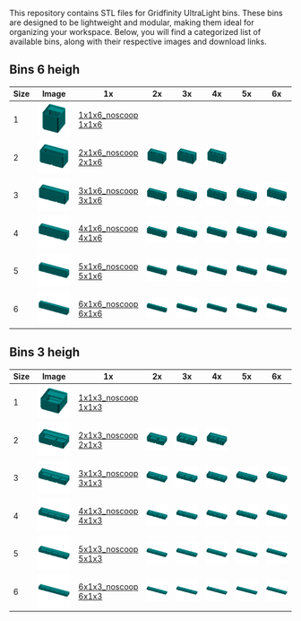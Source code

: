 This repository contains STL files for Gridfinity UltraLight bins. These bins are designed to be lightweight and modular, making them ideal for organizing your workspace. Below, you will find a categorized list of available bins, along with their respective images and download links.
## Bins 6 heigh

| Size | Image                                | 1x                                                                                                                                                               | 2x                                                                                                | 3x                                                                                                | 4x                                                                                                | 5x                                                                                                | 6x                                                                                                |
|------|--------------------------------------|------------------------------------------------------------------------------------------------------------------------------------------------------------------|---------------------------------------------------------------------------------------------------|---------------------------------------------------------------------------------------------------|---------------------------------------------------------------------------------------------------|---------------------------------------------------------------------------------------------------|---------------------------------------------------------------------------------------------------|
| 1    | ![Image](./Images/1x1x6_noscoop.png) | [1x1x6_noscoop](https://zergie.github.io/gridfinity-UltraLight/STLs/1x1x6_noscoop.stl)<br>[1x1x6](https://zergie.github.io/gridfinity-UltraLight/STLs/1x1x6.stl) |                                                                                                   |                                                                                                   |                                                                                                   |                                                                                                   |                                                                                                   |
| 2    | ![Image](./Images/2x1x6_noscoop.png) | [2x1x6_noscoop](https://zergie.github.io/gridfinity-UltraLight/STLs/2x1x6_noscoop.stl)<br>[2x1x6](https://zergie.github.io/gridfinity-UltraLight/STLs/2x1x6.stl) | [![Image](./Images/2x1x6x2.png)](https://zergie.github.io/gridfinity-UltraLight/STLs/2x1x6x2.stl) | [![Image](./Images/2x1x6x3.png)](https://zergie.github.io/gridfinity-UltraLight/STLs/2x1x6x3.stl) | [![Image](./Images/2x1x6x4.png)](https://zergie.github.io/gridfinity-UltraLight/STLs/2x1x6x4.stl) |                                                                                                   |                                                                                                   |
| 3    | ![Image](./Images/3x1x6_noscoop.png) | [3x1x6_noscoop](https://zergie.github.io/gridfinity-UltraLight/STLs/3x1x6_noscoop.stl)<br>[3x1x6](https://zergie.github.io/gridfinity-UltraLight/STLs/3x1x6.stl) | [![Image](./Images/3x1x6x2.png)](https://zergie.github.io/gridfinity-UltraLight/STLs/3x1x6x2.stl) | [![Image](./Images/3x1x6x3.png)](https://zergie.github.io/gridfinity-UltraLight/STLs/3x1x6x3.stl) | [![Image](./Images/3x1x6x4.png)](https://zergie.github.io/gridfinity-UltraLight/STLs/3x1x6x4.stl) | [![Image](./Images/3x1x6x5.png)](https://zergie.github.io/gridfinity-UltraLight/STLs/3x1x6x5.stl) | [![Image](./Images/3x1x6x6.png)](https://zergie.github.io/gridfinity-UltraLight/STLs/3x1x6x6.stl) |
| 4    | ![Image](./Images/4x1x6_noscoop.png) | [4x1x6_noscoop](https://zergie.github.io/gridfinity-UltraLight/STLs/4x1x6_noscoop.stl)<br>[4x1x6](https://zergie.github.io/gridfinity-UltraLight/STLs/4x1x6.stl) | [![Image](./Images/4x1x6x2.png)](https://zergie.github.io/gridfinity-UltraLight/STLs/4x1x6x2.stl) | [![Image](./Images/4x1x6x3.png)](https://zergie.github.io/gridfinity-UltraLight/STLs/4x1x6x3.stl) | [![Image](./Images/4x1x6x4.png)](https://zergie.github.io/gridfinity-UltraLight/STLs/4x1x6x4.stl) | [![Image](./Images/4x1x6x5.png)](https://zergie.github.io/gridfinity-UltraLight/STLs/4x1x6x5.stl) | [![Image](./Images/4x1x6x6.png)](https://zergie.github.io/gridfinity-UltraLight/STLs/4x1x6x6.stl) |
| 5    | ![Image](./Images/5x1x6_noscoop.png) | [5x1x6_noscoop](https://zergie.github.io/gridfinity-UltraLight/STLs/5x1x6_noscoop.stl)<br>[5x1x6](https://zergie.github.io/gridfinity-UltraLight/STLs/5x1x6.stl) | [![Image](./Images/5x1x6x2.png)](https://zergie.github.io/gridfinity-UltraLight/STLs/5x1x6x2.stl) | [![Image](./Images/5x1x6x3.png)](https://zergie.github.io/gridfinity-UltraLight/STLs/5x1x6x3.stl) | [![Image](./Images/5x1x6x4.png)](https://zergie.github.io/gridfinity-UltraLight/STLs/5x1x6x4.stl) | [![Image](./Images/5x1x6x5.png)](https://zergie.github.io/gridfinity-UltraLight/STLs/5x1x6x5.stl) | [![Image](./Images/5x1x6x6.png)](https://zergie.github.io/gridfinity-UltraLight/STLs/5x1x6x6.stl) |
| 6    | ![Image](./Images/6x1x6_noscoop.png) | [6x1x6_noscoop](https://zergie.github.io/gridfinity-UltraLight/STLs/6x1x6_noscoop.stl)<br>[6x1x6](https://zergie.github.io/gridfinity-UltraLight/STLs/6x1x6.stl) | [![Image](./Images/6x1x6x2.png)](https://zergie.github.io/gridfinity-UltraLight/STLs/6x1x6x2.stl) | [![Image](./Images/6x1x6x3.png)](https://zergie.github.io/gridfinity-UltraLight/STLs/6x1x6x3.stl) | [![Image](./Images/6x1x6x4.png)](https://zergie.github.io/gridfinity-UltraLight/STLs/6x1x6x4.stl) | [![Image](./Images/6x1x6x5.png)](https://zergie.github.io/gridfinity-UltraLight/STLs/6x1x6x5.stl) | [![Image](./Images/6x1x6x6.png)](https://zergie.github.io/gridfinity-UltraLight/STLs/6x1x6x6.stl) |

## Bins 3 heigh

| Size | Image                                | 1x                                                                                                                                                               | 2x                                                                                                | 3x                                                                                                | 4x                                                                                                | 5x                                                                                                | 6x                                                                                                |
|------|--------------------------------------|------------------------------------------------------------------------------------------------------------------------------------------------------------------|---------------------------------------------------------------------------------------------------|---------------------------------------------------------------------------------------------------|---------------------------------------------------------------------------------------------------|---------------------------------------------------------------------------------------------------|---------------------------------------------------------------------------------------------------|
| 1    | ![Image](./Images/1x1x3_noscoop.png) | [1x1x3_noscoop](https://zergie.github.io/gridfinity-UltraLight/STLs/1x1x3_noscoop.stl)<br>[1x1x3](https://zergie.github.io/gridfinity-UltraLight/STLs/1x1x3.stl) |                                                                                                   |                                                                                                   |                                                                                                   |                                                                                                   |                                                                                                   |
| 2    | ![Image](./Images/2x1x3_noscoop.png) | [2x1x3_noscoop](https://zergie.github.io/gridfinity-UltraLight/STLs/2x1x3_noscoop.stl)<br>[2x1x3](https://zergie.github.io/gridfinity-UltraLight/STLs/2x1x3.stl) | [![Image](./Images/2x1x3x2.png)](https://zergie.github.io/gridfinity-UltraLight/STLs/2x1x3x2.stl) | [![Image](./Images/2x1x3x3.png)](https://zergie.github.io/gridfinity-UltraLight/STLs/2x1x3x3.stl) | [![Image](./Images/2x1x3x4.png)](https://zergie.github.io/gridfinity-UltraLight/STLs/2x1x3x4.stl) |                                                                                                   |                                                                                                   |
| 3    | ![Image](./Images/3x1x3_noscoop.png) | [3x1x3_noscoop](https://zergie.github.io/gridfinity-UltraLight/STLs/3x1x3_noscoop.stl)<br>[3x1x3](https://zergie.github.io/gridfinity-UltraLight/STLs/3x1x3.stl) | [![Image](./Images/3x1x3x2.png)](https://zergie.github.io/gridfinity-UltraLight/STLs/3x1x3x2.stl) | [![Image](./Images/3x1x3x3.png)](https://zergie.github.io/gridfinity-UltraLight/STLs/3x1x3x3.stl) | [![Image](./Images/3x1x3x4.png)](https://zergie.github.io/gridfinity-UltraLight/STLs/3x1x3x4.stl) | [![Image](./Images/3x1x3x5.png)](https://zergie.github.io/gridfinity-UltraLight/STLs/3x1x3x5.stl) | [![Image](./Images/3x1x3x6.png)](https://zergie.github.io/gridfinity-UltraLight/STLs/3x1x3x6.stl) |
| 4    | ![Image](./Images/4x1x3_noscoop.png) | [4x1x3_noscoop](https://zergie.github.io/gridfinity-UltraLight/STLs/4x1x3_noscoop.stl)<br>[4x1x3](https://zergie.github.io/gridfinity-UltraLight/STLs/4x1x3.stl) | [![Image](./Images/4x1x3x2.png)](https://zergie.github.io/gridfinity-UltraLight/STLs/4x1x3x2.stl) | [![Image](./Images/4x1x3x3.png)](https://zergie.github.io/gridfinity-UltraLight/STLs/4x1x3x3.stl) | [![Image](./Images/4x1x3x4.png)](https://zergie.github.io/gridfinity-UltraLight/STLs/4x1x3x4.stl) | [![Image](./Images/4x1x3x5.png)](https://zergie.github.io/gridfinity-UltraLight/STLs/4x1x3x5.stl) | [![Image](./Images/4x1x3x6.png)](https://zergie.github.io/gridfinity-UltraLight/STLs/4x1x3x6.stl) |
| 5    | ![Image](./Images/5x1x3_noscoop.png) | [5x1x3_noscoop](https://zergie.github.io/gridfinity-UltraLight/STLs/5x1x3_noscoop.stl)<br>[5x1x3](https://zergie.github.io/gridfinity-UltraLight/STLs/5x1x3.stl) | [![Image](./Images/5x1x3x2.png)](https://zergie.github.io/gridfinity-UltraLight/STLs/5x1x3x2.stl) | [![Image](./Images/5x1x3x3.png)](https://zergie.github.io/gridfinity-UltraLight/STLs/5x1x3x3.stl) | [![Image](./Images/5x1x3x4.png)](https://zergie.github.io/gridfinity-UltraLight/STLs/5x1x3x4.stl) | [![Image](./Images/5x1x3x5.png)](https://zergie.github.io/gridfinity-UltraLight/STLs/5x1x3x5.stl) | [![Image](./Images/5x1x3x6.png)](https://zergie.github.io/gridfinity-UltraLight/STLs/5x1x3x6.stl) |
| 6    | ![Image](./Images/6x1x3_noscoop.png) | [6x1x3_noscoop](https://zergie.github.io/gridfinity-UltraLight/STLs/6x1x3_noscoop.stl)<br>[6x1x3](https://zergie.github.io/gridfinity-UltraLight/STLs/6x1x3.stl) | [![Image](./Images/6x1x3x2.png)](https://zergie.github.io/gridfinity-UltraLight/STLs/6x1x3x2.stl) | [![Image](./Images/6x1x3x3.png)](https://zergie.github.io/gridfinity-UltraLight/STLs/6x1x3x3.stl) | [![Image](./Images/6x1x3x4.png)](https://zergie.github.io/gridfinity-UltraLight/STLs/6x1x3x4.stl) | [![Image](./Images/6x1x3x5.png)](https://zergie.github.io/gridfinity-UltraLight/STLs/6x1x3x5.stl) | [![Image](./Images/6x1x3x6.png)](https://zergie.github.io/gridfinity-UltraLight/STLs/6x1x3x6.stl) |

